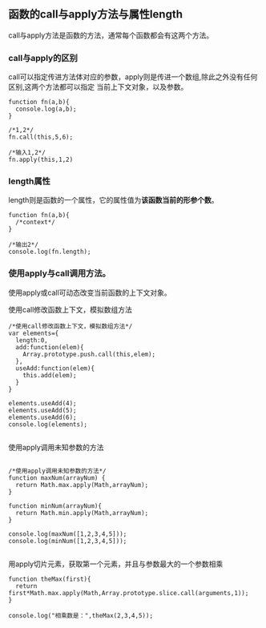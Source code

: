 ## 函数的call与apply方法与属性length

call与apply方法是函数的方法，通常每个函数都会有这两个方法。

### call与apply的区别

call可以指定传进方法体对应的参数，apply则是传进一个数组,除此之外没有任何区别,这两个方法都可以指定
当前上下文对象，以及参数。

```
function fn(a,b){
  console.log(a,b);
}

/*1,2*/
fn.call(this,5,6);

/*输入1,2*/
fn.apply(this,1,2)

```

### length属性
length则是函数的一个属性，它的属性值为**该函数当前的形参个数**。

```
function fn(a,b){
  /*context*/
}

/*输出2*/
console.log(fn.length);

```


### 使用apply与call调用方法。

使用apply或call可动态改变当前函数的上下文对象。


使用call修改函数上下文，模拟数组方法
```
/*使用call修改函数上下文，模拟数组方法*/
var elements={
  length:0,
  add:function(elem){
    Array.prototype.push.call(this,elem);
  },
  useAdd:function(elem){
    this.add(elem);
  }
}

elements.useAdd(4);
elements.useAdd(5);
elements.useAdd(6);
console.log(elements);


```

使用apply调用未知参数的方法

```

/*使用apply调用未知参数的方法*/
function maxNum(arrayNum) {
  return Math.max.apply(Math,arrayNum);
}

function minNum(arrayNum){
  return Math.min.apply(Math,arrayNum);
}

console.log(maxNum([1,2,3,4,5]));
console.log(minNum([1,2,3,4,5]));


```

用apply切片元素，获取第一个元素，并且与参数最大的一个参数相乘

```
function theMax(first){
  return first*Math.max.apply(Math,Array.prototype.slice.call(arguments,1));
}

console.log("相乘数是：",theMax(2,3,4,5));

```
